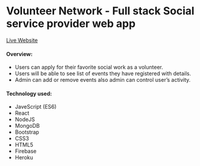# Volunteer Network - Full stack Social service provider web app 
[Live Website](https://volunteer-network-70619.web.app/)
#### Overview: 
* Users can apply for their favorite social work as a volunteer.
* Users will be able to see list of events they have registered with details.
* Admin can add or remove events also admin can control user’s activity.
#### Technology used:
* JaveScript (ES6)
* React
* NodeJS
* MongoDB
* Bootstrap
* CSS3
* HTML5
* Firebase
* Heroku
